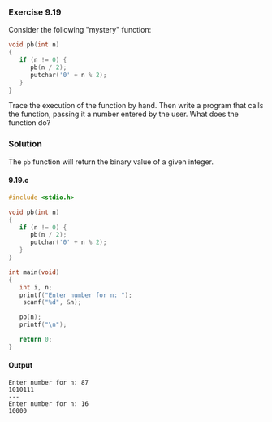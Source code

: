 ### Exercise 9.19
Consider the following "mystery" function:
```c
void pb(int n)
{
   if (n != 0) {
      pb(n / 2);
      putchar('0' + n % 2);
   }
}
```
Trace the execution of the function by hand. Then write a program that calls the function, passing it a number entered by the user. What does the function do?
### Solution
The `pb` function will return the binary value of a given integer.
#### 9.19.c
```c
#include <stdio.h>

void pb(int n)
{
   if (n != 0) {
      pb(n / 2);
      putchar('0' + n % 2);
   }
}

int main(void)
{
   int i, n;
   printf("Enter number for n: ");
    scanf("%d", &n);

   pb(n);
   printf("\n");

   return 0;
}
```
#### Output
```
Enter number for n: 87
1010111
---
Enter number for n: 16
10000
```
